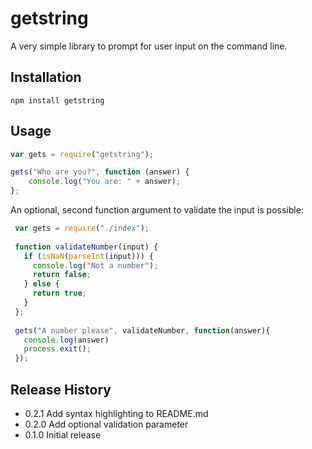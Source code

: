 getstring
=========

A very  simple library to prompt for user input on the command line.

## Installation

    npm install getstring

## Usage

```javascript
var gets = require("getstring");

gets("Who are you?", function (answer) {
    console.log("You are: " + answer);
};
```

An optional, second function argument to validate the input is possible:

```javascript
 var gets = require("./index");
 
 function validateNumber(input) {
   if (isNaN(parseInt(input))) {
     console.log("Not a number");
     return false;
   } else {
     return true;
   }
 };
 
 gets("A number please", validateNumber, function(answer){
   console.log(answer)
   process.exit();
 });
```

## Release History

* 0.2.1 Add syntax highlighting to README.md
* 0.2.0 Add optional validation parameter
* 0.1.0 Initial release
